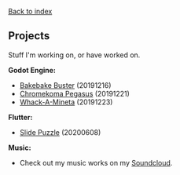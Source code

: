 <a href="/index.html">Back to index</a>

## Projects

Stuff I'm working on, or have worked on.

<b>Godot Engine:</b>
- <a href="/projects/games/bakebakebuster.html">Bakebake Buster</a> (20191216)
- <a href="/projects/games/chromekomapegasus.html">Chromekoma Pegasus</a> (20191221)
- <a href="/projects/games/whackamineta.html">Whack-A-Mineta</a> (20191223)

<b>Flutter:</b>
- <a href="/projects/flutter/slidepuzzle">Slide Puzzle</a> (20200608)


<b>Music:</b>
- Check out my music works on my <a href="https://soundcloud.com/kateten">Soundcloud</a>.
